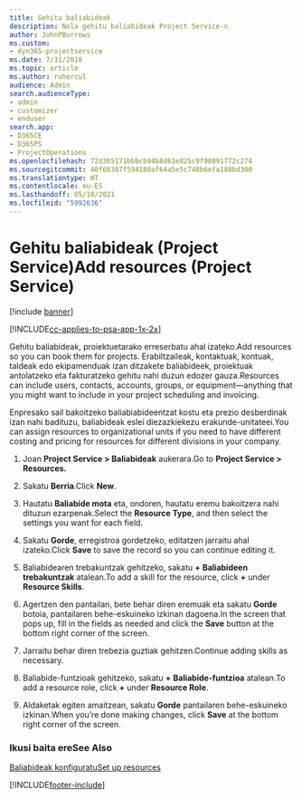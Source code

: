 ```yaml
---
title: Gehitu baliabideak
description: Nola gehitu baliabideak Project Service-n
author: JohnPBurrows
ms.custom:
- dyn365-projectservice
ms.date: 7/31/2018
ms.topic: article
ms.author: ruhercul
audience: Admin
search.audienceType:
- admin
- customizer
- enduser
search.app:
- D365CE
- D365PS
- ProjectOperations
ms.openlocfilehash: 72d365171bbbcb94b8d63e825c9f98091772c274
ms.sourcegitcommit: 40f68387f594180af64a5e5c748b6efa188bd300
ms.translationtype: HT
ms.contentlocale: eu-ES
ms.lasthandoff: 05/10/2021
ms.locfileid: "5992636"
---
```

# <a name="add-resources-project-service"></a><span data-ttu-id="4196b-103">Gehitu baliabideak (Project Service)</span><span class="sxs-lookup"><span data-stu-id="4196b-103">Add resources (Project Service)</span></span>

[!include [banner](../includes/psa-now-project-operations.md)]

[!INCLUDE[cc-applies-to-psa-app-1x-2x](../includes/cc-applies-to-psa-app-1x-2x.md)]

<span data-ttu-id="4196b-104">Gehitu baliabideak, proiektuetarako erreserbatu ahal izateko.</span><span class="sxs-lookup"><span data-stu-id="4196b-104">Add resources so you can book them for projects.</span></span> <span data-ttu-id="4196b-105">Erabiltzaileak, kontaktuak, kontuak, taldeak edo ekipamenduak izan ditzakete baliabideek, proiektuak antolatzeko eta fakturatzeko gehitu nahi duzun edozer gauza.</span><span class="sxs-lookup"><span data-stu-id="4196b-105">Resources can include users, contacts, accounts, groups, or equipment—anything that you might want to include in your project scheduling and invoicing.</span></span>  
  
<span data-ttu-id="4196b-106">Enpresako sail bakoitzeko baliabiabideentzat kostu eta prezio desberdinak izan nahi badituzu, baliabideak eslei diezazkiekezu erakunde-unitateei.</span><span class="sxs-lookup"><span data-stu-id="4196b-106">You can assign resources to organizational units if you need to have different costing and pricing for resources for different divisions in your company.</span></span>  
  
1.  <span data-ttu-id="4196b-107">Joan **Project Service > Baliabideak** aukerara.</span><span class="sxs-lookup"><span data-stu-id="4196b-107">Go to **Project Service > Resources.**</span></span>  
  
2.  <span data-ttu-id="4196b-108">Sakatu **Berria**.</span><span class="sxs-lookup"><span data-stu-id="4196b-108">Click **New**.</span></span>  
  
3.  <span data-ttu-id="4196b-109">Hautatu **Baliabide mota** eta, ondoren, hautatu eremu bakoitzera nahi dituzun ezarpenak.</span><span class="sxs-lookup"><span data-stu-id="4196b-109">Select the **Resource Type**, and then select the settings you want for each field.</span></span>  
  
4.  <span data-ttu-id="4196b-110">Sakatu **Gorde**, erregistroa gordetzeko, editatzen jarraitu ahal izateko.</span><span class="sxs-lookup"><span data-stu-id="4196b-110">Click **Save** to save the record so you can continue editing it.</span></span>  
  
5.  <span data-ttu-id="4196b-111">Baliabidearen trebakuntzak gehitzeko, sakatu **+** **Baliabideen trebakuntzak** atalean.</span><span class="sxs-lookup"><span data-stu-id="4196b-111">To add a skill for the resource, click **+** under **Resource Skills**.</span></span>  
  
6.  <span data-ttu-id="4196b-112">Agertzen den pantailan, bete behar diren eremuak eta sakatu **Gorde** botoia, pantailaren behe-eskuineko izkinan dagoena.</span><span class="sxs-lookup"><span data-stu-id="4196b-112">In the screen that pops up, fill in the fields as needed and click the **Save** button at the bottom right corner of the screen.</span></span>  
  
7.  <span data-ttu-id="4196b-113">Jarraitu behar diren trebezia guztiak gehitzen.</span><span class="sxs-lookup"><span data-stu-id="4196b-113">Continue adding skills as necessary.</span></span>  
  
8.  <span data-ttu-id="4196b-114">Baliabide-funtzioak gehitzeko, sakatu **+** **Baliabide-funtzioa** atalean.</span><span class="sxs-lookup"><span data-stu-id="4196b-114">To add a resource role, click **+** under **Resource Role**.</span></span>  
  
9. <span data-ttu-id="4196b-115">Aldaketak egiten amaitzean, sakatu **Gorde** pantailaren behe-eskuineko izkinan.</span><span class="sxs-lookup"><span data-stu-id="4196b-115">When you’re done making changes, click **Save** at the bottom right corner of the screen.</span></span>  
  
### <a name="see-also"></a><span data-ttu-id="4196b-116">Ikusi baita ere</span><span class="sxs-lookup"><span data-stu-id="4196b-116">See Also</span></span>  
 [<span data-ttu-id="4196b-117">Baliabideak konfiguratu</span><span class="sxs-lookup"><span data-stu-id="4196b-117">Set up resources</span></span>](../psa/set-up-resources.md)


[!INCLUDE[footer-include](../includes/footer-banner.md)]
